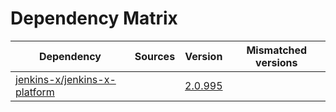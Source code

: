# Dependency Matrix

Dependency | Sources | Version | Mismatched versions
---------- | ------- | ------- | -------------------
[jenkins-x/jenkins-x-platform](https://github.com/jenkins-x/jenkins-x-platform.git) |  | [2.0.995](https://github.com/jenkins-x/jenkins-x-platform/releases/tag/v2.0.995) | 
